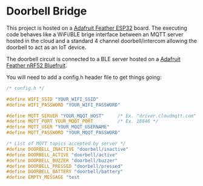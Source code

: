 # Doorbell Bridge
This project is hosted on a [Adafruit Feather ESP32](https://www.adafruit.com/product/3405) board. The executing code behaves like a WiFi/BLE brige interface between an MQTT server hosted in the cloud and a standard 4 channel doorbell/intercom allowing the doorbell to act as an IoT device. 

The doorbell circuit is connected to a BLE server hosted on a [Adafruit Feather nRF52 Bluefruit](https://www.adafruit.com/product/3406).

You will need to add a config.h header file to get things going:

```C
/* config.h */

#define WIFI_SSID "YOUR_WIFI_SSID"
#define WIFI_PASSWORD "YOUR_WIFI_PASSWORD"

#define MQTT_SERVER "YOUR_MQQT_HOST"     /* Ex. "driver.cloudmqtt.com" */
#define MQTT_PORT YOUR_MQQT_PORT         /* Ex. 18846 */
#define MQTT_USER "YOUR_MQQT_USERNAME"
#define MQTT_PASSWORD "YOUR_MQQT_PASSWORD"

/* List of MQTT topics accepted by server */
#define DOORBELL_INACTIVE "doorbell/inactive"
#define DOORBELL_ACTIVE "doorbell/active"
#define DOORBELL_BUZZER "doorbell/buzzer"
#define DOORBELL_PRESSED "doorbell/pressed"
#define DOORBELL_BATTERY "doorbell/battery"
#define EMPTY_MESSAGE "test
```

